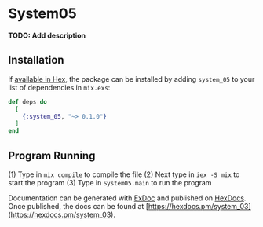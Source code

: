 # System05

**TODO: Add description**

## Installation

If [available in Hex](https://hex.pm/docs/publish), the package can be installed
by adding `system_05` to your list of dependencies in `mix.exs`:

```elixir
def deps do
  [
    {:system_05, "~> 0.1.0"}
  ]
end
```

## Program Running

(1) Type in `mix compile` to compile the file
(2) Next type in `iex -S mix` to start the program
(3) Type in `System05.main` to run the program

Documentation can be generated with [ExDoc](https://github.com/elixir-lang/ex_doc)
and published on [HexDocs](https://hexdocs.pm). Once published, the docs can
be found at [https://hexdocs.pm/system_03](https://hexdocs.pm/system_03).

